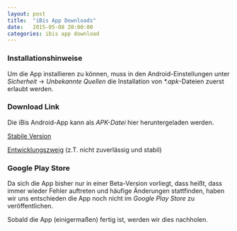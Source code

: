 ```yaml
---
layout: post
title:  "iBis App Downloads"
date:   2015-05-08 20:00:00
categories: ibis app download
---
```

### Installationshinweise
Um die App installieren zu können, muss in den Android-Einstellungen unter _Sicherheit_ -> _Unbekannte Quellen_ die Installation von _\*.apk_-Dateien zuerst erlaubt werden.


### Download Link
Die iBis Android-App kann als _APK-Datei_ hier heruntergeladen werden.

[Stabile Version](https://ww2.rleh.de/download/master/app-release.apk)

[Entwicklungszweig](https://ww2.rleh.de/download/develop/app-release.apk) (z.T. nicht zuverlässig und stabil)


### Google Play Store
Da sich die App bisher nur in einer Beta-Version vorliegt, dass heißt, dass immer wieder Fehler auftreten und häufige Änderungen stattfinden, haben wir uns entschieden die App noch nicht im _Google Play Store_ zu veröffentlichen.

Sobald die App (einigermaßen) fertig ist, werden wir dies nachholen.